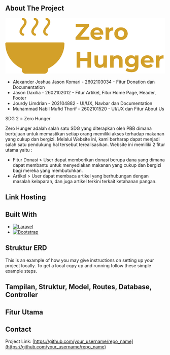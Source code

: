 <!-- ABOUT THE PROJECT -->
## About The Project

![Product Name Screen Shot][product-screenshot]

* Alexander Joshua Jason Komari - 2602103034 - Fitur Donation dan Documentation
* Jason Daxilia - 2602102012 - Fitur Artikel, Fitur Home Page, Header, Footer
* Jourdy Limdrian - 202104882 - UI/UX, Navbar dan Documentation
* Muhammad Nabil Mufid Thorif - 2602101520 - UI/UX dan Fitur About Us

SDG 2 = Zero Hunger

Zero Hunger adalah salah satu SDG yang diterapkan oleh PBB dimana bertujuan untuk memastikan setiap orang memiliki akses terhadap makanan yang cukup dan bergizi. Melalui Website ini, kami berharap dapat menjadi salah satu pendukung hal tersebut terealisasikan. Website ini memiliki 2 fitur utama yaitu :
* Fitur Donasi > User dapat memberikan donasi berupa dana yang dimana dapat membantu untuk menyediakan makanan yang cukup dan bergizi bagi mereka yang membutuhkan.
* Artikel > User dapat membaca artikel yang berhubungan dengan masalah kelaparan, dan juga artikel terkini terkait ketahanan pangan.
  
## Link Hosting

## Built With

* [![Laravel][Laravel.com]][Laravel-url]
* [![Bootstrap][Bootstrap.com]][Bootstrap-url]

## Struktur ERD

This is an example of how you may give instructions on setting up your project locally.
To get a local copy up and running follow these simple example steps.

## Tampilan, Struktur, Model, Routes, Database, Controller

## Fitur Utama

## Contact


Project Link: [https://github.com/your_username/repo_name](https://github.com/your_username/repo_name)


[product-screenshot]: public/img/Logo.png
[Laravel.com]: https://img.shields.io/badge/Laravel-FF2D20?style=for-the-badge&logo=laravel&logoColor=white
[Laravel-url]: https://laravel.com
[Bootstrap.com]: https://img.shields.io/badge/Bootstrap-563D7C?style=for-the-badge&logo=bootstrap&logoColor=white
[Bootstrap-url]: https://getbootstrap.com
